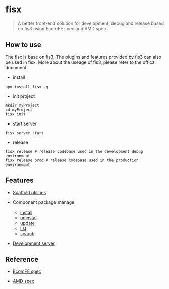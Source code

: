 fisx
========

> A better front-end solution for development, debug and release based on fis3 using EcomFE spec and AMD spec.


## How to use

The fisx is base on [fis3](http://fis.baidu.com/fis3/index.html). The plugins and features provided by fis3 can also be used in fisx. More about the useage of fis3, please refer to the offical document.


* install

```shell
npm install fisx -g
```

* init project

```
mkdir myProject
cd myProject
fisx init 
```

* start server

```
fisx server start
```

* release

```
fisx release # release codebase used in the development debug environment
fisx release prod # release codebase used in the production environment
```

## Features

* [Scaffold utilities](https://github.com/wuhy/fisx-command-init)
* Component package manage

    * [install](https://github.com/wuhy/fisx-command-install)
    * [uninstall](https://github.com/wuhy/fisx-command-uninstall)
    * [update](https://github.com/wuhy/fisx-command-update)
    * [list](https://github.com/wuhy/fisx-command-list)
    * [search](https://github.com/wuhy/fisx-command-search)

* [Development server](https://github.com/wuhy/fisx-command-server)

## Reference

* [EcomFE spec](https://github.com/ecomfe/spec)

* [AMD spec](https://github.com/amdjs/amdjs-api/wiki/AMD)
